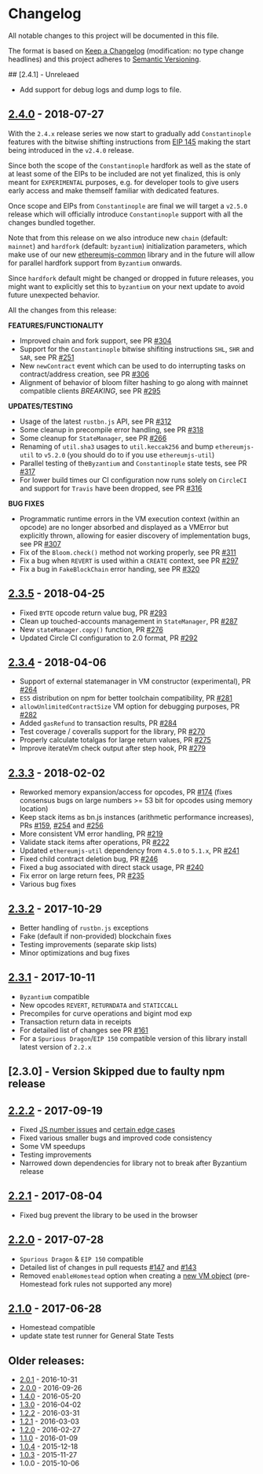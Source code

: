 # Changelog
All notable changes to this project will be documented in this file.

The format is based on [Keep a Changelog](http://keepachangelog.com/en/1.0.0/) 
(modification: no type change headlines) and this project adheres to 
[Semantic Versioning](http://semver.org/spec/v2.0.0.html).

## [2.4.1] - Unreleaed

* Add support for debug logs and dump logs to file.

## [2.4.0] - 2018-07-27

With the ``2.4.x`` release series we now start to gradually add ``Constantinople`` features with the
bitwise shifting instructions from [EIP 145](https://github.com/ethereum/EIPs/blob/master/EIPS/eip-145.md)
making the start being introduced in the ``v2.4.0`` release.

Since both the scope of the ``Constantinople`` hardfork as well as the state of at least some of the EIPs
to be included are not yet finalized, this is only meant for ``EXPERIMENTAL`` purposes, e.g. for developer
tools to give users early access and make themself familiar with dedicated features.

Once scope and EIPs from ``Constantinople`` are final we will target a ``v2.5.0`` release which will officially
introduce ``Constantinople`` support with all the changes bundled together.

Note that from this release on we also introduce new ``chain`` (default: ``mainnet``) and ``hardfork`` 
(default: ``byzantium``) initialization parameters, which make use of our new [ethereumjs-common](https://github.com/ethereumjs/ethereumjs-common) library and in the future will allow
for parallel hardfork support from ``Byzantium`` onwards.

Since ``hardfork`` default might be changed or dropped in future releases, you might want to explicitly
set this to ``byzantium`` on your next update to avoid future unexpected behavior.

All the changes from this release:

**FEATURES/FUNCTIONALITY**

- Improved chain and fork support, see PR [#304](https://github.com/ethereumjs/ethereumjs-vm/pull/304)
- Support for the ``Constantinople`` bitwise shifiting instructions ``SHL``, ``SHR`` and ``SAR``, see PR [#251](https://github.com/ethereumjs/ethereumjs-vm/pull/251)
- New ``newContract`` event which can be used to do interrupting tasks on contract/address creation, see PR [#306](https://github.com/ethereumjs/ethereumjs-vm/pull/306)
- Alignment of behavior of bloom filter hashing to go along with mainnet compatible clients *BREAKING*, see PR [#295](https://github.com/ethereumjs/ethereumjs-vm/pull/295) 

**UPDATES/TESTING**

- Usage of the latest ``rustbn.js`` API, see PR [#312](https://github.com/ethereumjs/ethereumjs-vm/pull/312)
- Some cleanup in precompile error handling, see PR [#318](https://github.com/ethereumjs/ethereumjs-vm/pull/318)
- Some cleanup for ``StateManager``, see PR [#266](https://github.com/ethereumjs/ethereumjs-vm/pull/266)
- Renaming of ``util.sha3`` usages to ``util.keccak256`` and bump ``ethereumjs-util`` to ``v5.2.0`` (you should do to if you use ``ethereumjs-util``)
- Parallel testing of the``Byzantium`` and ``Constantinople`` state tests, see PR [#317](https://github.com/ethereumjs/ethereumjs-vm/pull/317)
- For lower build times our CI configuration now runs solely on ``CircleCI`` and support for ``Travis`` have been dropped, see PR [#316](https://github.com/ethereumjs/ethereumjs-vm/pull/316)

**BUG FIXES**

- Programmatic runtime errors in the VM execution context (within an opcode) are no longer absorbed and displayed as a VMError but explicitly thrown, allowing for easier discovery of implementation bugs, see PR [#307](https://github.com/ethereumjs/ethereumjs-vm/pull/307)
- Fix of the ``Bloom.check()`` method not working properly, see PR [#311](https://github.com/ethereumjs/ethereumjs-vm/pull/311)
- Fix a bug when ``REVERT`` is used within a ``CREATE`` context, see PR [#297](https://github.com/ethereumjs/ethereumjs-vm/pull/297)
- Fix a bug in ``FakeBlockChain`` error handing, see PR [#320](https://github.com/ethereumjs/ethereumjs-vm/pull/320)

[2.4.0]: https://github.com/ethereumjs/ethereumjs-vm/compare/v2.3.5...v2.4.0

## [2.3.5] - 2018-04-25

- Fixed ``BYTE`` opcode return value bug, PR [#293](https://github.com/ethereumjs/ethereumjs-vm/pull/293)
- Clean up touched-accounts management in ``StateManager``, PR [#287](https://github.com/ethereumjs/ethereumjs-vm/pull/287)
- New ``stateManager.copy()`` function, PR [#276](https://github.com/ethereumjs/ethereumjs-vm/pull/276)
- Updated Circle CI configuration to 2.0 format, PR [#292](https://github.com/ethereumjs/ethereumjs-vm/pull/292)

[2.3.5]: https://github.com/ethereumjs/ethereumjs-vm/compare/v2.3.4...v2.3.5

## [2.3.4] - 2018-04-06

- Support of external statemanager in VM constructor (experimental), PR [#264](https://github.com/ethereumjs/ethereumjs-vm/pull/264)
- ``ES5`` distribution on npm for better toolchain compatibility, PR [#281](https://github.com/ethereumjs/ethereumjs-vm/pull/281)
- ``allowUnlimitedContractSize`` VM option for debugging purposes, PR [#282](https://github.com/ethereumjs/ethereumjs-vm/pull/282)
- Added ``gasRefund`` to transaction results, PR [#284](https://github.com/ethereumjs/ethereumjs-vm/pull/284)
- Test coverage / coveralls support for the library, PR [#270](https://github.com/ethereumjs/ethereumjs-vm/pull/270)
- Properly calculate totalgas for large return values, PR [#275](https://github.com/ethereumjs/ethereumjs-vm/pull/275)
- Improve iterateVm check output after step hook, PR [#279](https://github.com/ethereumjs/ethereumjs-vm/pull/279)

[2.3.4]: https://github.com/ethereumjs/ethereumjs-vm/compare/v2.3.3...v2.3.4

## [2.3.3] - 2018-02-02

- Reworked memory expansion/access for opcodes, PR [#174](https://github.com/ethereumjs/ethereumjs-vm/pull/174) (fixes consensus bugs on
  large numbers >= 53 bit for opcodes using memory location)
- Keep stack items as bn.js instances (arithmetic performance increases), PRs [#159](https://github.com/ethereumjs/ethereumjs-vm/pull/159), [#254](https://github.com/ethereumjs/ethereumjs-vm/pull/254) and [#256](https://github.com/ethereumjs/ethereumjs-vm/pull/256)
- More consistent VM error handling, PR [#219](https://github.com/ethereumjs/ethereumjs-vm/pull/219)
- Validate stack items after operations, PR [#222](https://github.com/ethereumjs/ethereumjs-vm/pull/222)
- Updated ``ethereumjs-util`` dependency from ``4.5.0`` to ``5.1.x``, PR [#241](https://github.com/ethereumjs/ethereumjs-vm/pull/241)
- Fixed child contract deletion bug, PR [#246](https://github.com/ethereumjs/ethereumjs-vm/pull/246)
- Fixed a bug associated with direct stack usage, PR [#240](https://github.com/ethereumjs/ethereumjs-vm/pull/240)
- Fix error on large return fees, PR [#235](https://github.com/ethereumjs/ethereumjs-vm/pull/235)
- Various bug fixes

[2.3.3]: https://github.com/ethereumjs/ethereumjs-vm/compare/v2.3.2...v2.3.3

## [2.3.2] - 2017-10-29
- Better handling of ``rustbn.js`` exceptions
- Fake (default if non-provided) blockchain fixes
- Testing improvements (separate skip lists)
- Minor optimizations and bug fixes

[2.3.2]: https://github.com/ethereumjs/ethereumjs-vm/compare/v2.3.1...v2.3.2

## [2.3.1] - 2017-10-11
- ``Byzantium`` compatible
- New opcodes ``REVERT``, ``RETURNDATA`` and ``STATICCALL``
- Precompiles for curve operations and bigint mod exp
- Transaction return data in receipts
- For detailed list of changes see PR [#161](https://github.com/ethereumjs/ethereumjs-vm/pull/161) 
- For a ``Spurious Dragon``/``EIP 150`` compatible version of this library install latest version of ``2.2.x``

[2.3.1]: https://github.com/ethereumjs/ethereumjs-vm/compare/v2.2.2...v2.3.1

## [2.3.0] - Version Skipped due to faulty npm release

## [2.2.2] - 2017-09-19
- Fixed [JS number issues](https://github.com/ethereumjs/ethereumjs-vm/pull/168)
  and [certain edge cases](https://github.com/ethereumjs/ethereumjs-vm/pull/188)
- Fixed various smaller bugs and improved code consistency
- Some VM speedups
- Testing improvements
- Narrowed down dependencies for library not to break after Byzantium release

[2.2.2]: https://github.com/ethereumjs/ethereumjs-vm/compare/v2.2.1...v2.2.2

## [2.2.1] - 2017-08-04
- Fixed bug prevent the library to be used in the browser

[2.2.1]: https://github.com/ethereumjs/ethereumjs-vm/compare/v2.2.0...v2.2.1

## [2.2.0] - 2017-07-28
- ``Spurious Dragon`` & ``EIP 150`` compatible
- Detailed list of changes in pull requests [#147](https://github.com/ethereumjs/ethereumjs-vm/pull/147) and  [#143](https://github.com/ethereumjs/ethereumjs-vm/pull/143)
- Removed ``enableHomestead`` option when creating a [ new VM object](https://github.com/ethereumjs/ethereumjs-vm#new-vmstatetrie-blockchain) (pre-Homestead fork rules not supported any more)

[2.2.0]: https://github.com/ethereumjs/ethereumjs-vm/compare/v2.1.0...v2.2.0

## [2.1.0] - 2017-06-28
- Homestead compatible
- update state test runner for General State Tests

[2.1.0]: https://github.com/ethereumjs/ethereumjs-vm/compare/v2.0.1...v2.1.0

## Older releases:

- [2.0.1](https://github.com/ethereumjs/ethereumjs-vm/compare/v2.0.0...v2.0.1) - 2016-10-31
- [2.0.0](https://github.com/ethereumjs/ethereumjs-vm/compare/v1.4.0...v2.0.0) - 2016-09-26
- [1.4.0](https://github.com/ethereumjs/ethereumjs-vm/compare/v1.3.0...v1.4.0) - 2016-05-20
- [1.3.0](https://github.com/ethereumjs/ethereumjs-vm/compare/v1.2.2...v1.3.0) - 2016-04-02
- [1.2.2](https://github.com/ethereumjs/ethereumjs-vm/compare/v1.2.1...v1.2.2) - 2016-03-31
- [1.2.1](https://github.com/ethereumjs/ethereumjs-vm/compare/v1.2.0...v1.2.1) - 2016-03-03
- [1.2.0](https://github.com/ethereumjs/ethereumjs-vm/compare/v1.1.0...v1.2.0) - 2016-02-27
- [1.1.0](https://github.com/ethereumjs/ethereumjs-vm/compare/v1.0.4...v1.1.0) - 2016-01-09
- [1.0.4](https://github.com/ethereumjs/ethereumjs-vm/compare/v1.0.3...v1.0.4) - 2015-12-18
- [1.0.3](https://github.com/ethereumjs/ethereumjs-vm/compare/v1.0.0...v1.0.3) - 2015-11-27
- 1.0.0 - 2015-10-06

